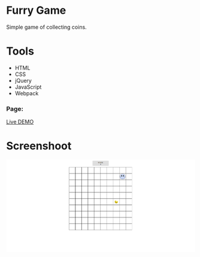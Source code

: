 # Furry Game
Simple game of collecting coins.

# Tools
- HTML
- CSS
- jQuery
- JavaScript
- Webpack

### Page:

[Live DEMO](https://dawidgierdal.github.io/Furry_Game/)

# Screenshoot
![Image](https://github.com/dawidgierdal/Furry_Game/blob/master/Screenshots/furry.PNG)
